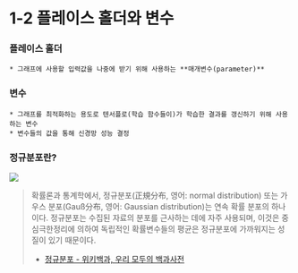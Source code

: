 # 1-2 플레이스 홀더와 변수
### 플레이스 홀더
	* 그래프에 사용할 입력값을 나중에 받기 위해 사용하는 **매개변수(parameter)**
	
### 변수
	* 그래프를 최적화하는 용도로 텐서플로(학습 함수들이)가 학습한 결과를 갱신하기 위해 사용하는 변수
	* 변수들의 값을 통해 신경망 성능 결정

### 정규분포란?
![](https://upload.wikimedia.org/wikipedia/commons/thumb/7/74/Normal_Distribution_PDF.svg/405px-Normal_Distribution_PDF.svg.png)
> 확률론과 통계학에서, 정규분포(正規分布, 영어: normal distribution) 또는 가우스 분포(Gauß分布, 영어: Gaussian distribution)는 연속 확률 분포의 하나이다. 정규분포는 수집된 자료의 분포를 근사하는 데에 자주 사용되며, 이것은 중심극한정리에 의하여 독립적인 확률변수들의 평균은 정규분포에 가까워지는 성질이 있기 때문이다. 
> - [정규분포 - 위키백과, 우리 모두의 백과사전](https://ko.wikipedia.org/wiki/%EC%A0%95%EA%B7%9C%EB%B6%84%ED%8F%AC)
